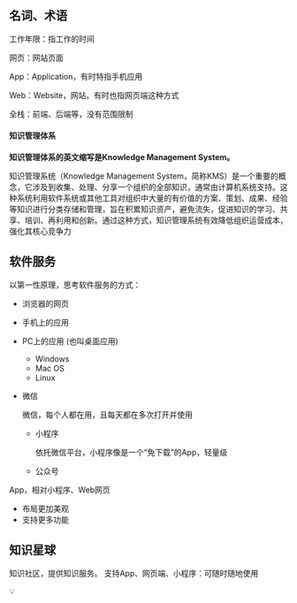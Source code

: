 ## 名词、术语

工作年限：指工作的时间

网页：网站页面

App：Application，有时特指手机应用

Web：Website，网站。有时也指网页端这种方式

全栈：前端、后端等，没有范围限制

#### 知识管理体系

**知识管理体系的英文缩写是Knowledge Management System。‌**

知识管理系统（‌Knowledge Management System，‌简称KMS）‌是一个重要的概念，‌它涉及到收集、‌处理、‌分享一个组织的全部知识，‌通常由计算机系统支持。‌这种系统利用软件系统或其他工具对组织中大量的有价值的方案、‌策划、‌成果、‌经验等知识进行分类存储和管理，‌旨在积累知识资产，‌避免流失，‌促进知识的学习、‌共享、‌培训、‌再利用和创新。‌通过这种方式，‌知识管理系统有效降低组织运营成本，‌强化其核心竞争力



## 软件服务

以第一性原理，思考软件服务的方式：

+ 浏览器的网页

+ 手机上的应用

+ PC上的应用
  (也叫桌面应用)

  + Windows
  + Mac OS
  + Linux

+ 微信

  微信，每个人都在用，且每天都在多次打开并使用

  + 小程序

    依托微信平台，小程序像是一个“免下载”的App，轻量级

  + 公众号



App，相对小程序、Web网页

+ 布局更加美观
+ 支持更多功能

## 知识星球

知识社区，提供知识服务。
支持App、网页端、小程序：可随时随地使用

💡

